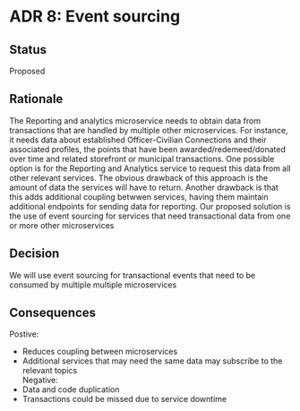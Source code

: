 # ADR 8: Event sourcing

## Status
Proposed

## Rationale 
The Reporting and analytics microservice needs to obtain data from transactions that are handled by multiple other microservices. For instance, it needs data about established Officer-Civilian Connections and their associated profiles, the points that have been awarded/redemeed/donated over time and related storefront or municipal transactions. 
One possible option is for the Reporting and Analytics service to request this data from all other relevant services. The obvious drawback of this approach is the amount of data the services will have to return. Another drawback is that this adds additional coupling betwwen services, having them maintain additional endpoints for sending data for reporting.
Our proposed solution is the use of event sourcing for services that need transactional data from one or more other microservices

## Decision 
We will use event sourcing for transactional events that need to be consumed by multiple multiple microservices

## Consequences
Postive:
+ Reduces coupling between microservices
+ Additional services that may need the same data may subscribe to the relevant topics  
Negative:  
+ Data and code duplication
+ Transactions could be missed due to service downtime